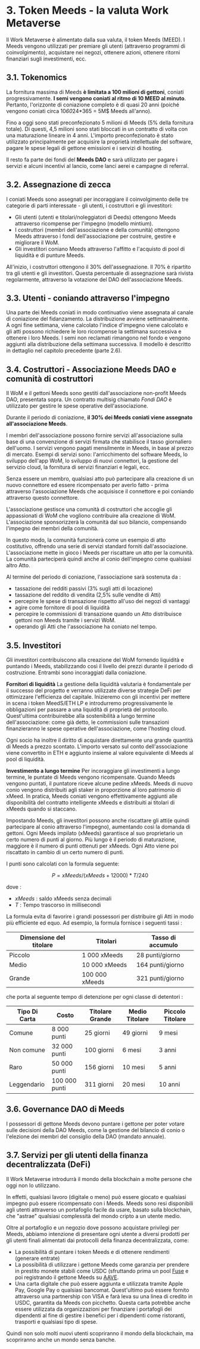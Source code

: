 # 3. Token Meeds - la valuta Work Metaverse

Il Work Metaverse è alimentato dalla sua valuta, il token Meeds (MEED). I Meeds vengono utilizzati per premiare gli utenti (attraverso programmi di coinvolgimento), acquistare nei negozi, ottenere azioni, ottenere ritorni finanziari sugli investimenti, ecc.

## 3.1. Tokenomics

La fornitura massima di Meeds **è limitata a 100 milioni di gettoni**, coniati progressivamente. **I semi vengono coniati al ritmo di 10 MEED al minuto**. Pertanto, l'orizzonte di coniazione completo è di quasi 20 anni (poiché vengono coniati circa 10*60*24*365 = 5M$ Meeds all'anno).

Fino a oggi sono stati preconfezionato 5 milioni di Meeds (5% della fornitura totale). Di questi, 4,5 milioni sono stati bloccati in un contratto di volta con una maturazione lineare in 4 anni. L'importo preconfezionato è stato utilizzato principalmente per acquisire la proprietà intellettuale del software, pagare le spese legali di gettone emissioni e i servizi di hosting.

Il resto fa parte dei fondi del __Meeds DAO__ e sarà utilizzato per pagare i servizi e alcuni incentivi al lancio, come lanci aerei e campagne di referral.


## 3.2. Assegnazione di zecca

I coniati Meeds sono assegnati per incoraggiare il coinvolgimento delle tre categorie di parti interessate - gli utenti, i costruttori e gli investitori:

- Gli utenti (utenti e titolari/noleggiatori di Deeds) ottengono Meeds attraverso ricompense per l'impegno (modello mintium).
- I costruttori (membri dell'associazione e della comunità) ottengono Meeds attraverso i fondi dell'associazione per costruire, gestire e migliorare il WoM.
- Gli investitori coniano Meeds attraverso l'affitto e l'acquisto di pool di liquidità e di punture Meeds.

All'inizio, i costruttori ottengono il 30% dell'assegnazione. Il 70% è ripartito tra gli utenti e gli investitori. Questa percentuale di assegnazione sarà rivista regolarmente, attraverso la votazione del DAO dell'associazione Meeds.

## 3.3. Utenti - coniando attraverso l'impegno

Una parte dei Meeds coniati in modo continuativo viene assegnata al canale di coniazione del fidanzamento. La distribuzione avviene settimanalmente. A ogni fine settimana, viene calcolato l'indice d'impegno viene calcolato e gli atti possono richiedere le loro ricompense la settimana successiva e ottenere i loro Meeds. I semi non reclamati rimangono nel fondo e vengono aggiunti alla distribuzione della settimana successiva. Il modello è descritto in dettaglio nel capitolo precedente (parte 2.6).

## 3.4. Costruttori - Associazione Meeds DAO e comunità di costruttori

Il WoM e il gettoni Meeds sono gestiti dall'associazione non-profit Meeds DAO, presentata sopra. Un contratto multisig chiamato _Fondi DAO_ è utilizzato per gestire le spese operative dell'associazione.

Durante il periodo di coniazione, **il 30% dei Meeds coniati viene assegnato all'associazione Meeds**.

I membri dell'associazione possono fornire servizi all'associazione sulla base di una convenzione di servizi firmata che stabilisce il tasso giornaliero dell'uomo. I servizi vengono pagati mensilmente in Meeds, in base al prezzo di mercato. Esempi di servizi sono: l'arricchimento del software Meeds, lo sviluppo dell'app WoM, lo sviluppo di nuovi connettori, la gestione del servizio cloud, la fornitura di servizi finanziari e legali, ecc.

Senza essere un membro, qualsiasi atto può partecipare alla creazione di un nuovo connettore ed essere ricompensato per averlo fatto - prima attraverso l'associazione Meeds che acquisisce il connettore e poi coniando attraverso questo connettore.

L'associazione gestisce una comunità di costruttori che accoglie gli appassionati di WoM che vogliono contribuire alla creazione di WoM. L'associazione sponsorizzerà la comunità dal suo bilancio, compensando l'impegno dei membri della comunità.

In questo modo, la comunità funzionerà come un esempio di atto costitutivo, offrendo una serie di servizi standard forniti dall'associazione. L'associazione mette in gioco i Meeds per riscattare un atto per la comunità. La comunità parteciperà quindi anche al conio dell'impegno come qualsiasi altro Atto.

Al termine del periodo di coniazione, l'associazione sarà sostenuta da :

- tassazione dei redditi passivi (3% sugli atti di locazione)
- tassazione del reddito di vendita (2,5% sulle vendite di Atti)
- percepire le spese di transazione rispetto all'uso dei negozi di vantaggi
- agire come fornitore di pool di liquidità
- percepire le commissioni di transazione quando un Atto distribuisce gettoni non Meeds tramite i servizi WoM.
- operando gli Atti che l'associazione ha coniato nel tempo.


## 3.5. Investitori

Gli investitori contribuiscono alla creazione del WoM fornendo liquidità e puntando i Meeds, stabilizzando così il livello dei prezzi durante il periodo di costruzione. Entrambi sono incoraggiati dalla coniazione.

**Fornitori di liquidità** La gestione della liquidità valutaria è fondamentale per il successo del progetto e verranno utilizzate diverse strategie DeFi per ottimizzare l'efficienza del capitale. Inizieremo con gli incentivi per mettere in scena i token MeedS/ETH LP e introdurremo progressivamente le obbligazioni per passare a una liquidità di proprietà del protocollo. Quest'ultima contribuirebbe alla sostenibilità a lungo termine dell'associazione: come già detto, le commissioni sulle transazioni finanzieranno le spese operative dell'associazione, come l'hosting cloud.

Ogni socio ha inoltre il diritto di acquistare direttamente una grande quantità di Meeds a prezzo scontato. L'importo versato sul conto dell'associazione viene convertito in ETH e aggiunto insieme al valore equivalente di Meeds al pool di liquidità.

**Investimento a lungo termine** Per incoraggiare gli investimenti a lungo termine, le puntate di Meeds vengono ricompensate. Quando Meeds vengono puntati, il puntatore riceve alcune pedine xMeeds. Meeds di nuovo conio vengono distribuiti agli staker in proporzione al loro patrimonio di xMeed. In pratica, Meeds coniati vengono effettivamente aggiunti alle disponibilità del contratto intelligente xMeeds e distribuiti ai titolari di xMeeds quando si staccano.

Impostando Meeds, gli investitori possono anche riscattare gli atti(e quindi partecipare al conio attraverso l'impegno), aumentando così la domanda di gettoni. Ogni Meeds impilato (xMeeds) garantisce al suo proprietario un certo numero di punti al giorno. Più lungo è il periodo di maturazione, maggiore è il numero di punti ottenuti per xMeeds. Ogni Atto viene poi riscattato in cambio di un certo numero di punti.

I punti sono calcolati con la formula seguente:

 $$ P = xMeeds / (xMeeds + 12000) * T / 240 $$

 dove :

- $xMeeds$ : saldo xMeeds senza decimali
- $T$ : Tempo trascorso in millisecondi

La formula evita di favorire i grandi possessori per distribuire gli Atti in modo più efficiente ed equo. Ad esempio, la formula fornisce i seguenti tassi :

| **Dimensione del titolare** | **Titolari**   | **Tasso di accumulo** |
| --------------------------- | -------------- | --------------------- |
| Piccolo                     | 1 000 xMeeds   | 28 punti/giorno       |
| Medio                       | 10 000 xMeeds  | 164 punti/giorno      |
| Grande                      | 100 000 xMeeds | 321 punti/giorno      |


che porta al seguente tempo di detenzione per ogni classe di detentori :

| **Tipo Di Carta** | **Costo**     | **Titolare Grande** | **Medio Titolare** | **Piccolo Titolare** |
| ----------------- | ------------- | ------------------- | ------------------ | -------------------- |
| Comune            | 8 000 punti   | 25 giorni           | 49 giorni          | 9 mesi               |
| Non comune        | 32 000 punti  | 100 giorni          | 6 mesi             | 3 anni               |
| Raro              | 50 000 punti  | 156 giorni          | 10 mesi            | 5 anni               |
| Leggendario       | 100 000 punti | 311 giorni          | 20 mesi            | 10 anni              |

## 3.6. Governance DAO di Meeds

I possessori di gettone Meeds devono puntare i gettone per poter votare sulle decisioni della DAO Meeds, come la gestione del bilancio di conio o l'elezione dei membri del consiglio della DAO (mandato annuale).

## 3.7. Servizi per gli utenti della finanza decentralizzata (DeFi)

Il Work Metaverse introdurrà il mondo della blockchain a molte persone che oggi non lo utilizzano.

In effetti, qualsiasi lavoro (digitale o meno) può essere giocato e qualsiasi impegno può essere ricompensato con i Meeds. Meeds sono resi disponibili agli utenti attraverso un portafoglio facile da usare, basato sulla blockchain, che "astrae" qualsiasi complessità del mondo cripto a un utente medio.

Oltre al portafoglio e un negozio dove possono acquistare privilegi per Meeds, abbiamo intenzione di presentare ogni utente a diversi prodotti per gli utenti finali alimentati dai protocolli della finanza decentralizzata, come:

- La possibilità di puntare i token Meeds e di ottenere rendimenti (generare entrate)
- La possibilità di utilizzare i gettone Meeds come garanzia per prendere in prestito monete stabili come USDC (sfruttando prima un pool [Fuse](https://app.rari.capital/fuse) e poi registrando il gettone Meeds su [AAVE](https://aave.com/).
- Una carta digitale che può essere aggiunta e utilizzata tramite Apple Pay, Google Pay o qualsiasi bancomat. Quest'ultimo può essere fornito attraverso una partnership con VISA e farà leva su una linea di credito in USDC, garantita da Meeds con picchetto. Questa carta potrebbe anche essere utilizzata da organizzazioni per finanziare i portafogli dei dipendenti al fine di gestire i benefici per i dipendenti come ristoranti, trasporti e qualsiasi tipo di spese.

Quindi non solo molti nuovi utenti scopriranno il mondo della blockchain, ma scopriranno anche un mondo senza banche.

 
